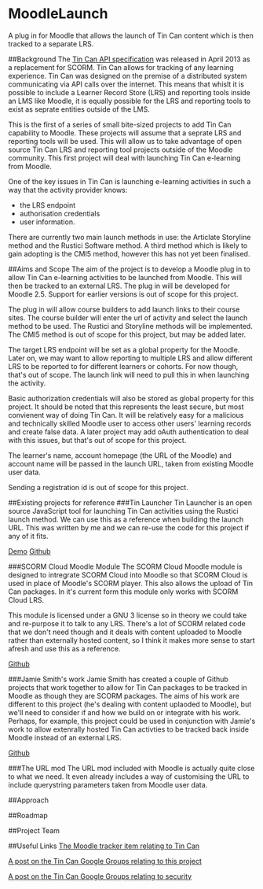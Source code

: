 MoodleLaunch
============

A plug in for Moodle that allows the launch of Tin Can content which is then tracked to a separate LRS. 

##Background
The [Tin Can API specification](https://www.tincanapi.co.uk) was released in April 2013 as a replacement for SCORM. 
Tin Can allows for tracking of any learning experience. Tin Can was designed on the premise of a distributed system
communicating via API calls over the internet. This means that whislt it is possible to include a Learner Record 
Store (LRS) and reporting tools inside an LMS like Moodle, it is equally possible for the LRS and reporting tools
to exist as seprate entities outside of the LMS.

This is the first of a series of small bite-sized projects to add Tin Can capability to Moodle. These projects will 
assume that a seprate LRS and reporting tools will be used. This will allow us to take advantage of open source 
Tin Can LRS and reporting tool projects outside of the Moodle community. This first project will deal with 
launching Tin Can e-learning from Moodle.

One of the key issues in Tin Can is launching e-learning activities in such a way that the activity provider knows:
* the LRS endpoint
* authorisation credentials
* user information. 

There are currently two main launch methods in use: the Articlate Storyline method and the Rustici Software method. 
A third method which is likely to gain adopting is the CMI5 method, however this has not yet been finalised. 

##Aims and Scope
The aim of the project is to develop a Moodle plug in to allow Tin Can e-learning activities to be launched from Moodle. This will then be tracked to an external LRS. The plug in will be developed for Moodle 2.5. Support for earlier versions is out of scope for this project.

The plug in will allow course builders to add launch links to their course sites. The course builder will enter the 
url of activity and select the launch method to be used. The Rustici and Storyline methods will be implemented. The 
CMI5 method is out of scope for this project, but may be added later.

The target LRS endpoint will be set as a global property for the Moodle. Later on, we may want to allow reporting to 
multiple LRS and allow different LRS to be reported to for different learners or cohorts. For now though, that's out 
of scope. The launch link will need to pull this in when launching the activity.

Basic authorization credentials will also be stored as global property for this project. It should be noted that
this represents the least secure, but most convienent way of doing Tin Can. It will be relatively easy for a malicious 
and technically skilled Moodle user to access other users' learning records and create false data. A later project
may add oAuth authentication to deal with this issues, but that's out of scope for this project.

The learner's name, account homepage (the URL of the Moodle) and account name will be passed in the launch URL, taken from 
existing Moodle user data. 

Sending a registration id is out of scope for this project. 

##Existing projects for reference
###Tin Launcher
Tin Launcher is an open source JavaScript tool for launching Tin Can activities using the Rustici launch method. We can
use this as a reference when building the launch URL. This was written by me and we can re-use the code for this 
project if any of it fits. 

[Demo](http://garemoko.github.io/Tin-launcher/)
[Github](https://github.com/garemoko/Tin-launcher)

###SCORM Cloud Moodle Module
The SCORM Cloud Moodle module is designed to intregrate SCORM Cloud into Moodle so that SCORM Cloud is used in
place of Moodle's SCORM player. This also allows the upload of Tin Can packages. In it's current form this module only
works with SCORM Cloud LRS. 

This module is licensed under a GNU 3 license so in theory we could take and re-purpose it to talk to any LRS. 
There's a lot of SCORM related code that we don't need though and it deals with content uploaded to Moodle rather than 
externally hosted content, so I think it makes more sense to start afresh and use this as a reference. 

[Github](https://github.com/RusticiSoftware/SCORMCloud_MoodleModule)

###Jamie Smith's work
Jamie Smith has created a couple of Github projects that work together to allow for Tin Can packages to be
tracked in Moodle as though they are SCORM packages. The aims of his work are different to this project (he's dealing
with content uplaoded to Moodle), but we'll need to consider if and how we build on or integrate with his work. 
Perhaps, for example, this project could be used in conjunction with Jamie's work to allow extenrally hosted Tin Can
activties to be tracked back inside Moodle instead of an external LRS. 

[Github](https://github.com/jgsmitty)

###The URL mod
The URL mod included with Moodle is actually quite close to what we need. It even already includes a way of customising
the URL to include querystring parameters taken from Moodle user data. 

##Approach

##Roadmap

##Project Team

##Useful Links
[The Moodle tracker item relating to Tin Can](https://tracker.moodle.org/browse/MDL-35433)

[A post on the Tin Can Google Groups relating to this project](https://groups.google.com/a/adlnet.gov/forum/#!topic/tincanapi-adopters/7ZwtyXOirJo)

[A post on the Tin Can Google Groups relating to security](https://groups.google.com/a/adlnet.gov/forum/#!topic/tincanapi-adopters/kuP13h7AO4I)
